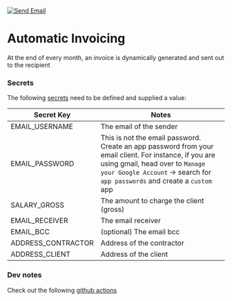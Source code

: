 [![Send Email](https://github.com/Jay-Plumb/invoice/actions/workflows/invoice.yml/badge.svg)](https://github.com/Jay-Plumb/invoice/actions/workflows/invoice.yml)

# Automatic Invoicing

At the end of every month, an invoice is dynamically generated and sent out to the recipient

### Secrets

The following [secrets](https://github.com/Jay-Plumb/invoice/settings/secrets/actions) need to be defined and supplied a value:

| Secret Key         | Notes                                                                                                                                                                                                                  |
| ------------------ | ---------------------------------------------------------------------------------------------------------------------------------------------------------------------------------------------------------------------- |
| EMAIL_USERNAME     | The email of the sender                                                                                                                                                                                                |
| EMAIL_PASSWORD     | This is not the email password. Create an app password from your email client. For instance, if you are using gmail, head over to `Manage your Google Account` -> search for `app passwords` and create a `custom` app |
| SALARY_GROSS       | The amount to charge the client (gross)                                                                                                                                                                                |
| EMAIL_RECEIVER     | The email receiver                                                                                                                                                                                                     |
| EMAIL_BCC          | (optional) The email bcc                                                                                                                                                                                               |
| ADDRESS_CONTRACTOR | Address of the contractor                                                                                                                                                                                              |
| ADDRESS_CLIENT     | Address of the client                                                                                                                                                                                                  |

### Dev notes

Check out the following [github actions](https://github.com/marketplace?type=actions)
